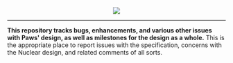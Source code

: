 <div align='center'>
   <a href="https://github.com/Paws/Issues/issues"><img src="https://f.cloud.github.com/assets/200/677211/9b8ac220-d916-11e2-93f4-fe813d17c054.png"></a></div>

----
**This repository tracks bugs, enhancements, and various other issues with Paws' design, as well as milestones for the design as a whole.**
This is the appropriate place to report issues with the specification, concerns with the Nuclear design, and related comments of all sorts.
